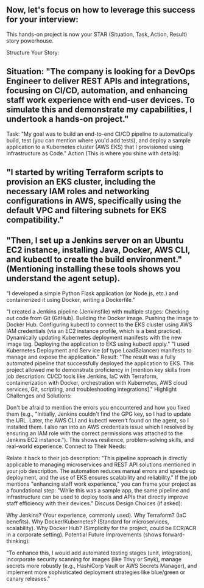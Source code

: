 ## Now, let's focus on how to leverage this success for your interview:

This hands-on project is now your STAR (Situation, Task, Action, Result) story powerhouse.

Structure Your Story:

## Situation: "The company is looking for a DevOps Engineer to deliver REST APIs and integrations, focusing on CI/CD, automation, and enhancing staff work experience with end-user devices. To simulate this and demonstrate my capabilities, I undertook a hands-on project."

Task: "My goal was to build an end-to-end CI/CD pipeline to automatically build, test (you can mention where you'd add tests), and deploy a sample application to a Kubernetes cluster (AWS EKS) that I provisioned using Infrastructure as Code."
Action (This is where you shine with details):

## "I started by writing Terraform scripts to provision an EKS cluster, including the necessary IAM roles and networking configurations in AWS, specifically using the default VPC and filtering subnets for EKS compatibility."

## "Then, I set up a Jenkins server on an Ubuntu EC2 instance, installing Java, Docker, AWS CLI, and kubectl to create the build environment." (Mentioning installing these tools shows you understand the agent setup).

"I developed a simple Python Flask application (or Node.js, etc.) and containerized it using Docker, writing a Dockerfile."

"I created a Jenkins pipeline (Jenkinsfile) with multiple stages:
Checking out code from Git (GitHub).
Building the Docker image.
Pushing the image to Docker Hub.
Configuring kubectl to connect to the EKS cluster using AWS IAM credentials (via an EC2 instance profile, which is a best practice).
Dynamically updating Kubernetes deployment manifests with the new image tag.
Deploying the application to EKS using kubectl apply."
 "I used Kubernetes Deployment and Serv ice (of type LoadBalancer) manifests to manage and expose the application."
Result: "The result was a fully automated pipeline that successfully deployed the application to EKS. This project allowed me to demonstrate proficiency in [mention key skills from job description: CI/CD tools like Jenkins, IaC with Terraform, containerization with Docker, orchestration with Kubernetes, AWS cloud services, Git, scripting, and troubleshooting integrations]."
Highlight Challenges and Solutions:

Don't be afraid to mention the errors you encountered and how you fixed them (e.g., "Initially, Jenkins couldn't find the GPG key, so I had to update the URL. Later, the AWS CLI and kubectl weren't found on the agent, so I installed them. I also ran into an AWS credentials issue which I resolved by ensuring an IAM role with the correct permissions was attached to the Jenkins EC2 instance."). This shows resilience, problem-solving skills, and real-world experience.
Connect to Their Needs:

Relate it back to their job description: "This pipeline approach is directly applicable to managing microservices and REST API solutions mentioned in your job description. The automation reduces manual errors and speeds up deployment, and the use of EKS ensures scalability and reliability."
If the job mentions "enhancing staff work experience," you can frame your project as a foundational step: "While this was a sample app, the same pipeline and infrastructure can be used to deploy tools and APIs that directly improve staff efficiency with their devices."
Discuss Design Choices (if asked):

Why Jenkins? (Your experience, commonly used).
Why Terraform? (IaC benefits).
Why Docker/Kubernetes? (Standard for microservices, scalability).
Why Docker Hub? (Simplicity for the project, could be ECR/ACR in a corporate setting).
Potential Future Improvements (shows forward-thinking):

"To enhance this, I would add automated testing stages (unit, integration), incorporate security scanning for images (like Trivy or Snyk), manage secrets more robustly (e.g., HashiCorp Vault or AWS Secrets Manager), and implement more sophisticated deployment strategies like blue/green or canary releases."